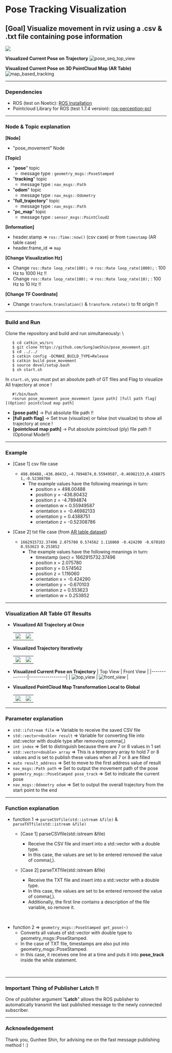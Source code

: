 # Pose Tracking Visualization 
## [Goal] Visualize movement in rviz using a .csv & .txt file containing pose information
<td> <img src="./results/pose_seq_results.png"/> </td> 

**Visualized Current Pose on Trajectory**
  ![pose_seq_top_view](https://github.com/SungJaeShin/pose_movement/blob/master/results/pose_seq_top_view.gif?raw=true)

**Visualized Current Pose on 3D PointCloud Map (AR Table)**
  ![map_based_tracking](https://github.com/SungJaeShin/pose_movement/blob/master/results/mapbasedtracking.gif?raw=true)


---
### Dependencies <br>
- ROS (test on Noetic): [ROS Installation](https://wiki.ros.org/noetic/Installation/Ubuntu)
- Pointcloud Library for ROS (test 1.7.4 version): [ros-perception-pcl](https://github.com/ros-perception/perception_pcl/releases/tag/1.7.4)

---
### Node & Topic explanation <br>
**[Node]**
- "pose_movement" Node

**[Topic]**
- "**pose**" topic
  * message type : `geometry_msgs::PoseStamped` <br>
- "**tracking**" topic
  * message type : `nav_msgs::Path` <br>
- "**odom**" topic
  * message type : `nav_msgs::Odometry` <br>
- "**full_trajectory**" topic
  * message type : `nav_msgs::Path` <br>
- "**pc_map**" topic
  * message type : `sensor_msgs::PointCloud2` <br>

**[Information]**
- header.stamp &#8658; `ros::Time::now()` (csv case) or from `timestamp` (AR table case)
- header.frame_id &#8658; `map`

**[Change Visualization Hz]**
- Change `ros::Rate loop_rate(100);` &rarr; `ros::Rate loop_rate(1000);` : 100 Hz to 1000 Hz !!
- Change `ros::Rate loop_rate(100);` &rarr; `ros::Rate loop_rate(10);` : 100 Hz to 10 Hz !!

**[Change TF Coordinate]**
- Change `transform.translation()` & `transform.rotate()` to fit origin !!

---
### Build and Run
Clone the repository and build and run simultaneously: \
```
   $ cd catkin_ws/src
   $ git clone https://github.com/SungJaeShin/pose_movement.git
   $ cd ../../
   $ catkin config -DCMAKE_BUILD_TYPE=Release
   $ catkin build pose_movement
   $ source devel/setup.bash
   $ sh start.sh
```
In `start.sh`, you must put an absolute path of GT files and Flag to visualize All trajectory at once !
```
   #!/bin/bash
   rosrun pose_movement pose_movement [pose path] [full path flag] [(Option) pointcloud map path]
```
  - **[pose path]** &rarr; Put absolute file path !!
  - **[full path flag]** &rarr; Set true (visualize) or false (not visualize) to show all trajectory at once !
  - **[pointcloud map path]** &rarr; Put absolute pointcloud (ply) file path !! (Optional Mode!!)

---
### Example
- [Case 1] csv file case
  - `498.00488,-436.80432,-4.7894874,0.55949587,-0.46982133,0.4388751,-0.52308786`
    - The example values ​​have the following meanings in turn:
      * position x = 498.00488
      * position y = -436.80432
      * position z = -4.7894874
      * orientation w = 0.55949587
      * orientation x = -0.46982133
      * orientation y = 0.4388751
      * orientation z = -0.52308786

- [Case 2] txt file case (from [AR table dataset](https://github.com/rpng/ar_table_dataset.git))
  - `1662915732.37496 2.075780 0.574562 1.116060 -0.424290 -0.670103 0.553623 0.253852`
    - The example values ​​have the following meanings in turn:
      * timestamp (sec) = 1662915732.37496
      * position x = 2.075780
      * position y = 0.574562
      * position z = 1.116060
      * orientation x = -0.424290
      * orientation y = -0.670103
      * orientation z = 0.553623
      * orientation w = 0.253852

---
### Visualization AR Table GT Results
- **Visualized All Trajectory at Once**
  <table>
    <tr>
       <td> <img src="./results/ar_table_all_traj1.png"/> </td>
       <td> <img src="./results/ar_table_all_traj2.png"/> </td>
    </tr>
  </table>

- **Visualized Trajectory Iteratively**
  <table>
    <tr>
       <td> <img src="./results/ar_table_results1.png"/> </td>
       <td> <img src="./results/ar_table_results2.png"/> </td>
    </tr>
  </table>

- **Visualized Current Pose on Trajectory**
  | Top View | Front View |
  |--------------|------------------|
  | ![top_view](https://github.com/SungJaeShin/pose_movement/blob/master/results/ar_table_01_top_view.gif?raw=true) | ![front_view](https://github.com/SungJaeShin/pose_movement/blob/master/results/ar_table_01_front_view.gif?raw=true) |

- **Visualized PointCloud Map Transformation Local to Global**
  <table>
    <tr>
       <td> <img src="./results/before_tf_pc_map.png"/> </td>
       <td> <img src="./results/after_tf_pc_map.png"/> </td>
    </tr>
  </table>


---
### Parameter explanation
- `std::ifstream file` &#8658; Variable to receive the saved CSV file <br>
- `std::vector<double> result` &#8658; Variable for converting file into std::vector with double type after removing comma(,) <br>
- `int index` &#8658; Set to distinguish because there are 7 or 8 values ​​in 1 set <br>
- `std::vector<double> array` &#8658; This is a temporary array to hold 7 or 8 values ​​and is set to publish these values ​​when all 7 or 8 are filled <br>
- `auto result_address` &#8658; Set to move to the first address value of result <br>
- `nav_msgs::Path path` &#8658; Set to output the movement path of the pose <br>
- `geometry_msgs::PoseStamped pose_track` &#8658; Set to indicate the current pose <br>
- `nav_msgs::Odometry odom` &#8658; Set to output the overall trajectory from the start point to the end <br>


---
### Function explanation
- function 1 &#8658; `parseCSVfile(std::istream &file)` & `parseTXTfile(std::istream &file)`
  - [Case 1] parseCSVfile(std::istream &file)
    -  Receive the CSV file and insert into a std::vector with a double type.
    -  In this case, the values ​​are set to be entered removed the value of comma(,).

  - [Case 2] parseTXTfile(std::istream &file)
    -  Receive the TXT file and insert into a std::vector with a double type.
    -  In this case, the values ​​are set to be entered removed the value of comma(,).
    -  Additionally, the first line contains a description of the file variable, so remove it.
  
<br>

- function 2 &#8658; `geometry_msgs::PoseStamped get_pose(~)`
   - Converts all values ​​of std::vector with double type to geometry_msgs::PoseStamped.
   - In the case of TXT file, timestamps are also put into geometry_msgs::PoseStamped.
   - In this case, it receives one line at a time and puts it into __pose_track__ inside the while statement.
  
<br>

---
### Important Thing of Publisher Latch !!
One of publisher argument "**Latch**" allows the ROS publisher to automatically transmit the last published message to the newly connected subscriber.

---
### Acknowledgement
Thank you, Gunhee Shin, for advising me on the fast message publishing method ! :)

